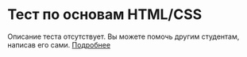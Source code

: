 # Тест по основам HTML/CSS

Описание теста отсутствует.
Вы можете помочь другим студентам, написав его сами.
[Подробнее](https://rs.school/docs/ru/fix-typo)
